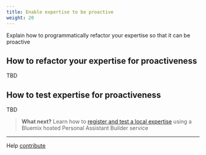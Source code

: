 ```yaml
---
title: Enable expertise to be proactive
weight: 20
---
```

Explain how to programmatically refactor your expertise so that it can be proactive

## How to refactor your expertise for proactiveness
TBD



## How to test expertise for proactiveness
TBD

 > **What next?** Learn how to [register and test a local expertise]({{site.baseurl}}/developer/expertise/develop-locally/) using a Bluemix hosted Personal Assistant Builder service   

____
Help [contribute]({{site.baseurl}}/developer/contribute/contribute-doc/)
